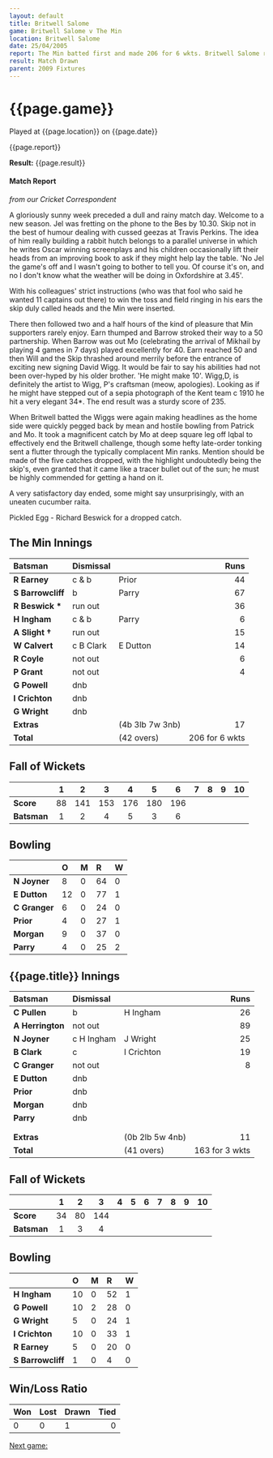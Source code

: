 ```yaml
---
layout: default
title: Britwell Salome
game: Britwell Salome v The Min
location: Britwell Salome
date: 25/04/2005
report: The Min batted first and made 206 for 6 wkts. Britwell Salome replied with 163 for 3 wkts
result: Match Drawn
parent: 2009 Fixtures
---
```


# {{page.game}}

Played at {{page.location}} on {{page.date}}

{{page.report}}

**Result:** {{page.result}}

#### Match Report</h3>

*from our Cricket Correspondent*

A gloriously sunny week preceded a dull and rainy match day. Welcome to a new season. Jel was fretting on the phone to the Bes by 10.30. Skip not in the best of humour dealing with cussed geezas at Travis Perkins. The idea of him really building a rabbit hutch belongs to a parallel universe in which he writes Oscar winning screenplays and his children occasionally lift their heads from an improving book to ask if they might help lay the table. 'No Jel the game's off and I wasn't going to bother to tell you. Of course it's on, and no I don't know what the weather will be doing in Oxfordshire at 3.45'.

With his colleagues' strict instructions (who was that fool who said he wanted 11 captains out there) to win the toss and field ringing in his ears the skip duly called heads and the Min were inserted.

There then followed two and a half hours of the kind of pleasure that Min supporters rarely enjoy. Earn thumped and Barrow stroked their way to a 50 partnership. When Barrow was out Mo (celebrating the arrival of Mikhail by playing 4 games in 7 days) played excellently for 40. Earn reached 50 and then Will and the Skip thrashed around merrily before the entrance of exciting new signing David Wigg. It would be fair to say his abilities had not been over-hyped by his older brother. 'He might make 10'. Wigg,D, is definitely the artist to Wigg, P's craftsman (meow, apologies). Looking as if he might have stepped out of a sepia photograph of the Kent team c 1910 he hit a very elegant 34*. The end result was a sturdy score of 235.

When Britwell batted the Wiggs were again making headlines as the home side were quickly pegged back by mean and hostile bowling from Patrick and Mo. It took a magnificent catch by Mo at deep square leg off Iqbal to effectively end the Britwell challenge, though some hefty late-order tonking sent a flutter through the typically complacent Min ranks. Mention should be made of the five catches  dropped, with the highlight undoubtedly being the skip's, even granted that it came like a tracer bullet out of the sun; he must be highly commended for getting a hand on it.

A very satisfactory day ended, some might say unsurprisingly, with an uneaten cucumber raita.

Pickled Egg - Richard Beswick for a dropped catch.

## The Min Innings

| Batsman | Dismissal |  | Runs |
|:---|:---|---|---:|
| **R Earney** | c & b | Prior | 44 |
| **S Barrowcliff** | b | Parry | 67 |
| **R Beswick &#42;** | run out |  | 36 |
| **H Ingham** | c & b | Parry | 6 |
| **A Slight &#8224;** | run out |  | 15 |
| **W Calvert** | c B Clark | E Dutton | 14 |
| **R Coyle** | not out |  | 6 |
| **P Grant** | not out |  | 4 |
| **G Powell** | dnb |  |  |
| **I Crichton** | dnb |  |  |
| **G Wright** | dnb |  |  |
| **Extras** | | (4b 3lb 7w 3nb) | 17 |
| **Total** | | (42 overs) | 206 for 6 wkts |

## Fall of Wickets

| | 1 | 2 | 3 | 4 | 5 | 6 | 7 | 8 | 9 | 10 |
|---|:---:|:---:|:---:|:---:|:---:|:---:|:---:|:---:|:---:|:---:|
| **Score** | 88 | 141 | 153 | 176 | 180 | 196 |  |  |  |  |
| **Batsman** | 1 | 2 | 4 | 5 | 3 | 6 |  |  |  |  |

## Bowling

| | O | M | R | W |
|---|:---|:---|:---|:---|
| **N Joyner** | 8 | 0 | 64 | 0 |
| **E Dutton** | 12 | 0 | 77 | 1 |
| **C Granger** | 6 | 0 | 24 | 0 |
| **Prior** | 4 | 0 | 27 | 1 |
| **Morgan** | 9 | 0 | 37 | 0 |
| **Parry** | 4 | 0 | 25 | 2 |

## {{page.title}} Innings

| Batsman | Dismissal |  | Runs |
|:---|:---|---|---:|
| **C Pullen** | b | H Ingham | 26 |
| **A Herrington** | not out |  | 89 |
| **N Joyner** | c H Ingham | J Wright | 25 |
| **B Clark** | c | I Crichton | 19 |
| **C Granger** | not out |  | 8 |
| **E Dutton** | dnb |  |  |
| **Prior** | dnb |  |  |
| **Morgan** | dnb |  |  |
| **Parry** | dnb |  |  |
|  |  |  |  |
|  |  |  |  |
| **Extras** | | (0b 2lb 5w 4nb) | 11 |
| **Total** | | (41 overs) | 163 for 3 wkts |

## Fall of Wickets

| | 1 | 2 | 3 | 4 | 5 | 6 | 7 | 8 | 9 | 10 |
|---|:---:|:---:|:---:|:---:|:---:|:---:|:---:|:---:|:---:|:---:|
| **Score** | 34 | 80 | 144 |  |  |  |  |  |  |  |
| **Batsman** | 1 | 3 | 4 |  |  |  |  |  |  |  |

## Bowling

| | O | M | R | W |
|---|:---|:---|:---|:---|
| **H Ingham** | 10 | 0 | 52 | 1 |
| **G Powell** | 10 | 2 | 28 | 0 |
| **G Wright** | 5 | 0 | 24 | 1 |
| **I Crichton** | 10 | 0 | 33 | 1 |
| **R Earney** | 5 | 0 | 20 | 0 |
| **S Barrowcliff** | 1 | 0 | 4 | 0 |

## Win/Loss Ratio

| Won | Lost | Drawn | Tied |
|:---|:---|:---|---:|
| 0 | 0 | 1 | 0 |

[Next game:]({{page.next}})